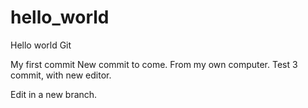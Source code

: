 # hello_world
Hello world Git

My first commit
New commit to come. From my own computer.
Test 3 commit, with new editor.

Edit in a new branch.
